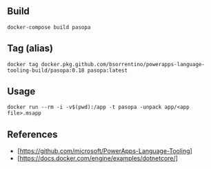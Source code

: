 
## Build

```
docker-compose build pasopa
```

## Tag (alias)

```
docker tag docker.pkg.github.com/bsorrentino/powerapps-language-tooling-build/pasopa:0.18 pasopa:latest
```

## Usage

```
docker run --rm -i -v$(pwd):/app -t pasopa -unpack app/<app file>.msapp
```

## References

* [https://github.com/microsoft/PowerApps-Language-Tooling]
* [https://docs.docker.com/engine/examples/dotnetcore/]
